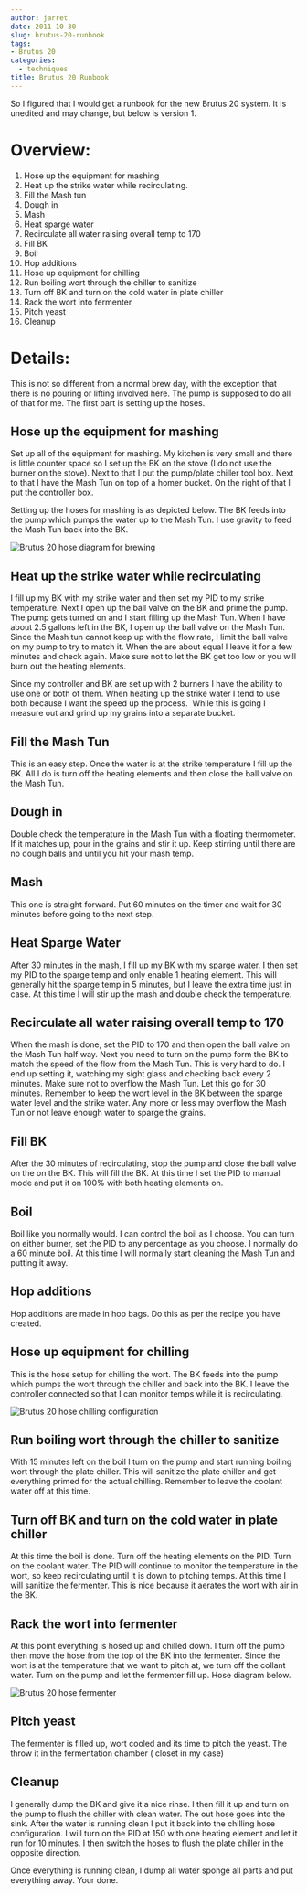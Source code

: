 ```yaml
---
author: jarret
date: 2011-10-30
slug: brutus-20-runbook
tags:
- Brutus 20
categories:
  - techniques
title: Brutus 20 Runbook
---
```


So I figured that I would get a runbook for the new Brutus 20 system. It
is unedited and may change, but below is version 1.


**Overview:**
=============

1.  Hose up the equipment for mashing
2.  Heat up the strike water while recirculating.
3.  Fill the Mash tun
4.  Dough in
5.  Mash
6.  Heat sparge water
7.  Recirculate all water raising overall temp to 170
8.  Fill BK
9.  Boil
10. Hop additions
11. Hose up equipment for chilling
12. Run boiling wort through the chiller to sanitize
13. Turn off BK and turn on the cold water in plate chiller
14. Rack the wort into fermenter
15. Pitch yeast
16. Cleanup

**Details:**
============


This is not so different from a normal brew day, with the exception that
there is no pouring or lifting involved here. The pump is supposed to do
all of that for me. The first part is setting up the hoses.


Hose up the equipment for mashing
---------------------------------

Set up all of the equipment for mashing. My kitchen is very small and
there is little counter space so I set up the BK on the stove (I do not
use the burner on the stove). Next to that I put the pump/plate chiller
tool box. Next to that I have the Mash Tun on top of a homer bucket. On
the right of that I put the controller box.


Setting up the hoses for mashing is as depicted below. The BK feeds into
the pump which pumps the water up to the Mash Tun. I use gravity to feed
the Mash Tun back into the BK.


![Brutus 20 hose diagram for brewing](images/2011/10/Brutus-20-hose-brewing-1.png)


Heat up the strike water while recirculating
--------------------------------------------

I fill up my BK with my strike water and then set my PID to my strike
temperature. Next I open up the ball valve on the BK and prime the pump.
The pump gets turned on and I start filling up the Mash Tun. When I have
about 2.5 gallons left in the BK, I open up the ball valve on the Mash
Tun. Since the Mash tun cannot keep up with the flow rate, I limit the
ball valve on my pump to try to match it. When the are about equal I
leave it for a few minutes and check again. Make sure not to let the BK
get too low or you will burn out the heating elements.

Since my controller and BK are set up with 2 burners I have the ability
to use one or both of them. When heating up the strike water I tend to
use both because I want the speed up the process.  While this is going I
measure out and grind up my grains into a separate bucket.


Fill the Mash Tun
-----------------

This is an easy step. Once the water is at the strike temperature I fill
up the BK. All I do is turn off the heating elements and then close the
ball valve on the Mash Tun.

Dough in
--------

Double check the temperature in the Mash Tun with a floating
thermometer. If it matches up, pour in the grains and stir it up. Keep
stirring until there are no dough balls and until you hit your mash
temp.

Mash
----

This one is straight forward. Put 60 minutes on the timer and wait for
30 minutes before going to the next step.

Heat Sparge Water
-----------------

After 30 minutes in the mash, I fill up my BK with my sparge water. I
then set my PID to the sparge temp and only enable 1 heating element.
This will generally hit the sparge temp in 5 minutes, but I leave the
extra time just in case. At this time I will stir up the mash and double
check the temperature.

Recirculate all water raising overall temp to 170
-------------------------------------------------

When the mash is done, set the PID to 170 and then open the ball valve
on the Mash Tun half way. Next you need to turn on the pump form the BK
to match the speed of the flow from the Mash Tun. This is very hard to
do. I end up setting it, watching my sight glass and checking back every
2 minutes. Make sure not to overflow the Mash Tun. Let this go for 30
minutes. Remember to keep the wort level in the BK between the sparge
water level and the strike water. Any more or less may overflow the Mash
Tun or not leave enough water to sparge the grains.

Fill BK
-------

After the 30 minutes of recirculating, stop the pump and close the ball
valve on the on the BK. This will fill the BK. At this time I set the
PID to manual mode and put it on 100% with both heating elements on.

Boil
----

Boil like you normally would. I can control the boil as I choose. You
can turn on either burner, set the PID to any percentage as you choose.
I normally do a 60 minute boil. At this time I will normally start
cleaning the Mash Tun and putting it away.

Hop additions
-------------

Hop additions are made in hop bags. Do this as per the recipe you have
created.

Hose up equipment for chilling
------------------------------

This is the hose setup for chilling the wort. The BK feeds into the pump
which pumps the wort through the chiller and back into the BK. I leave
the controller connected so that I can monitor temps while it is
recirculating.

![Brutus 20 hose chilling configuration](images/2011/10/Brutus-20-hose-chilling-1.png)


Run boiling wort through the chiller to sanitize
------------------------------------------------

With 15 minutes left on the boil I turn on the pump and start running
boiling wort through the plate chiller. This will sanitize the plate
chiller and get everything primed for the actual chilling. Remember to
leave the coolant water off at this time.

Turn off BK and turn on the cold water in plate chiller
-------------------------------------------------------

At this time the boil is done. Turn off the heating elements on the PID.
Turn on the coolant water. The PID will continue to monitor the
temperature in the wort, so keep recirculating until it is down to
pitching temps. At this time I will sanitize the fermenter. This is nice
because it aerates the wort with air in the BK.

Rack the wort into fermenter
----------------------------

At this point everything is hosed up and chilled down. I turn off the
pump then move the hose from the top of the BK into the fermenter. Since
the wort is at the temperature that we want to pitch at, we turn off the
collant water. Turn on the pump and let the fermenter fill up. Hose
diagram below.

![Brutus 20 hose fermenter](images/2011/10/Brutus-20-hose-fermenter.png)


Pitch yeast
-----------

The fermenter is filled up, wort cooled and its time to pitch the yeast.
The throw it in the fermentation chamber ( closet in my case)

Cleanup
------- 

I generally dump the BK and give it a nice rinse. I then fill it up and
turn on the pump to flush the chiller with clean water. The out hose
goes into the sink. After the water is running clean I put it back into
the chilling hose configuration. I will turn on the PID at 150 with one
heating element and let it run for 10 minutes. I then switch the hoses
to flush the plate chiller in the opposite direction.

Once everything is running clean, I dump all water sponge all parts and
put everything away. Your done.
